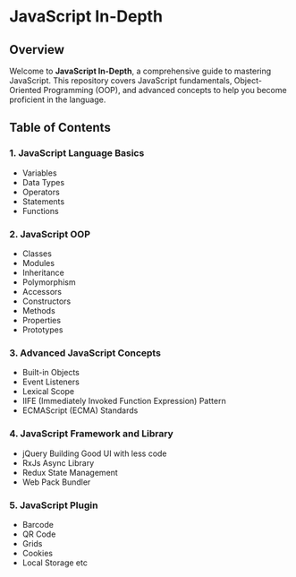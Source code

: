 # JavaScript In-Depth

## Overview

Welcome to **JavaScript In-Depth**, a comprehensive guide to mastering JavaScript. This repository covers JavaScript fundamentals, Object-Oriented Programming (OOP), and advanced concepts to help you become proficient in the language.

## Table of Contents

### 1. JavaScript Language Basics

- Variables
- Data Types
- Operators
- Statements
- Functions

### 2. JavaScript OOP

- Classes
- Modules
- Inheritance
- Polymorphism
- Accessors
- Constructors
- Methods
- Properties
- Prototypes

### 3. Advanced JavaScript Concepts

- Built-in Objects
- Event Listeners
- Lexical Scope
- IIFE (Immediately Invoked Function Expression) Pattern
- ECMAScript (ECMA) Standards

### 4. JavaScript Framework and Library

- jQuery Building Good UI with less code
- RxJs Async Library
- Redux State Management
- Web Pack Bundler

### 5. JavaScript Plugin

- Barcode
- QR Code
- Grids
- Cookies
- Local Storage etc
